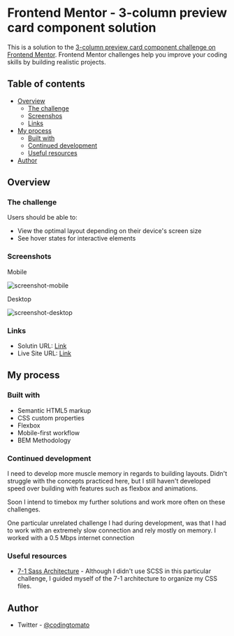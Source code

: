 # Frontend Mentor - 3-column preview card component solution

This is a solution to the [3-column preview card component challenge on Frontend Mentor](https://www.frontendmentor.io/challenges/3column-preview-card-component-pH92eAR2-). Frontend Mentor challenges help you improve your coding skills by building realistic projects.

## Table of contents

- [Overview](#overview)
  - [The challenge](#the-challenge)
  - [Screenshos](#screenshot)
  - [Links](#links)
- [My process](#my-process)
  - [Built with](#built-with)
  - [Continued development](#continued-development)
  - [Useful resources](#useful-resources)
- [Author](#author)


## Overview

### The challenge

Users should be able to:

- View the optimal layout depending on their device's screen size
- See hover states for interactive elements

### Screenshots

Mobile

![screenshot-mobile](https://user-images.githubusercontent.com/24487667/136717351-66cc6f9a-f4cc-43b6-a73a-a5b13f4fbf0e.png)

Desktop

![screenshot-desktop](https://user-images.githubusercontent.com/24487667/136717358-c655b660-feed-4788-9058-f9972410c8c5.png)

### Links

- Solutin URL: [Link](https://github.com/tomato-frontend-challenges/3-column-preview-card-component)
- Live Site URL: [Link](https://frontend-mentors-3-column-preview-card-component.vercel.app/o)

## My process

### Built with

- Semantic HTML5 markup
- CSS custom properties
- Flexbox
- Mobile-first workflow
- BEM Methodology

### Continued development

I need to develop more muscle memory in regards to building layouts. Didn't struggle with the concepts practiced here, but I still haven't developed speed over building with features such as flexbox and animations. 

Soon I intend to timebox my further solutions and work more often on these challenges.

One particular unrelated challenge I had during development, was that I had to work with an extremely slow connection and rely mostly on memory. I worked with a 0.5 Mbps internet connection

### Useful resources

- [7-1 Sass Architecture](https://sass-guidelin.es/#architecture) - Although I didn't use SCSS in this particular challenge, I guided myself of the 7-1 architecture to organize my CSS files.

## Author

- Twitter - [@codingtomato](https://twitter.com/codingtomato)
